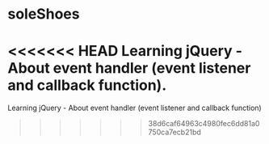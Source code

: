 # soleShoes
<<<<<<< HEAD
Learning jQuery - About event handler (event listener and callback function).
=======
Learning jQuery - About event handler (event listener and callback function)
>>>>>>> 38d6caf64963c4980fec6dd81a0750ca7ecb21bd

